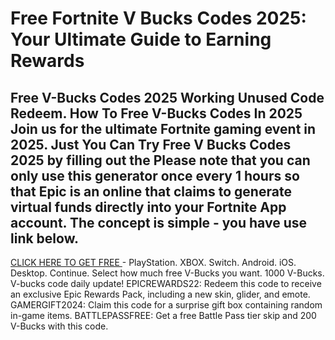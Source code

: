 # Free Fortnite V Bucks Codes 2025: Your Ultimate Guide to Earning Rewards

Free V-Bucks Codes 2025 Working Unused Code Redeem. How To Free V-Bucks Codes In 2025 Join us for the ultimate Fortnite gaming event in 2025. Just You Can Try Free V Bucks Codes 2025 by filling out the Please note that you can only use this generator once every 1 hours so that Epic is an online that claims to generate virtual funds directly into your Fortnite App account. The concept is simple - you have use link below.
-
[CLICK HERE TO GET FREE
](https://appbitly.com/npMnD)-
PlayStation. XBOX. Switch. Android. iOS. Desktop. Continue. Select how much free V-Bucks you want. 1000 V-Bucks.
V-bucks code daily update! EPICREWARDS22: Redeem this code to receive an exclusive Epic Rewards Pack, including a new skin, glider, and emote. GAMERGIFT2024: Claim this code for a surprise gift box containing random in-game items. BATTLEPASSFREE: Get a free Battle Pass tier skip and 200 V-Bucks with this code.


